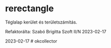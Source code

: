 # rerectangle

Téglalap kerület és területszámítás.

Refaktorálta: Szabó Brigitta Szoft II/N 2023-02-17

2023-02-17
#   o k c o l l e c t o r  
 